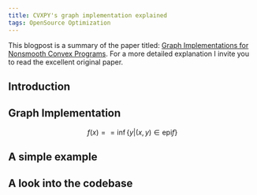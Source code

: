 ```yaml
---
title: CVXPY's graph implementation explained
tags: OpenSource Optimization
---
```


This blogpost is a summary of the paper titled: [Graph Implementations for Nonsmooth Convex Programs](https://web.stanford.edu/~boyd/papers/pdf/graph_dcp.pdf). For a more detailed explanation I invite you to read the excellent original paper.


<h2 id="intro">Introduction</h2>



<h2 id="graph-impl">Graph Implementation</h2>

$$f(x) == \inf \{y|(x,y)\in \text{epi} f\}$$

<h2 id="advanced-example">A simple example</h2>



<h2 id="code">A look into the codebase</h2>

